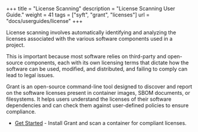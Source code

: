 +++
title = "License Scanning"
description = "License Scanning User Guide."
weight = 41
tags = ["syft", "grant", "licenses"]
url = "docs/userguides/license"
+++

License scanning involves automatically identifying and analyzing the licenses associated with the various software components used in a project. 

This is important because most software relies on third-party and open-source components, each with its own licensing terms that dictate how the software can be used, modified, and distributed, and failing to comply can lead to legal issues.

Grant is an open-source command-line tool designed to discover and report on the software licenses present in container images, SBOM documents, or filesystems. It helps users understand the licenses of their software dependencies and can check them against user-defined policies to ensure compliance.

- [Get Started](/docs/userguides/license/getstarted) - Install Grant and scan a container for compliant licenses.
